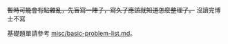 ~~暫時可能會有點雜亂，先盲寫一陣子，寫久了應該就知道怎麼整理了。~~
沒讀完博士不寫

基礎題單請參考 [misc/basic-problem-list.md](https://github.com/stqhmf/uva-online-judge/blob/master/misc/basic-problem-list.md)。
